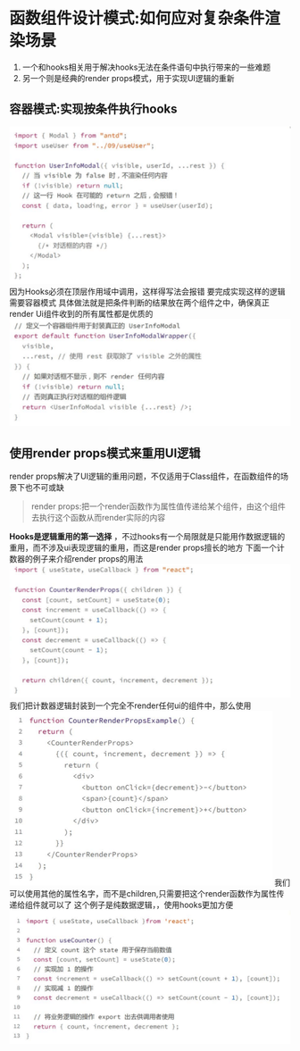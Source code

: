 # 函数组件设计模式:如何应对复杂条件渲染场景
1. 一个和hooks相关用于解决hooks无法在条件语句中执行带来的一些难题
2. 另一个则是经典的render props模式，用于实现UI逻辑的重新

## 容器模式:实现按条件执行hooks
![](./image/QQ截图20210726115939.png)
因为Hooks必须在顶层作用域中调用，这样得写法会报错
要完成实现这样的逻辑需要容器模式
具体做法就是把条件判断的结果放在两个组件之中，确保真正render Ui组件收到的所有属性都是优质的
![](./image/QQ截图20210726120314.png)
## 使用render props模式来重用UI逻辑
render props解决了UI逻辑的重用问题，不仅适用于Class组件，在函数组件的场景下也不可或缺
>render props:把一个render函数作为属性值传递给某个组件，由这个组件去执行这个函数从而render实际的内容

**Hooks是逻辑重用的第一选择** ，不过hooks有一个局限就是只能用作数据逻辑的重用，而不涉及ui表现逻辑的重用，而这是render props擅长的地方
下面一个计数器的例子来介绍render props的用法
![](./image/QQ截图20210726120931.png)
我们把计数器逻辑封装到一个完全不render任何ui的组件中，那么使用
![](./image/QQ截图20210726140709.png)
我们可以使用其他的属性名字，而不是children,只需要把这个render函数作为属性传递给组件就可以了
这个例子是纯数据逻辑，，使用hooks更加方便
![](./image/QQ截图20210726140926.png/)